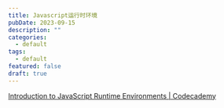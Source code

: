 ```yaml
---
title: Javascript运行时环境
pubDate: 2023-09-15
description: ""
categories:
  - default
tags:
  - default
featured: false
draft: true
---
```


[Introduction to JavaScript Runtime Environments | Codecademy](https://www.codecademy.com/article/introduction-to-javascript-runtime-environments) 
